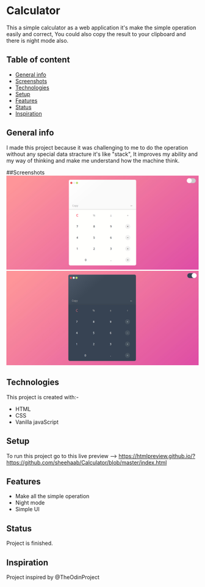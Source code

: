 # Calculator
This a simple calculator as a web application it's make the simple operation easily and correct, You could also copy the result to your clipboard and there is night mode also.

## Table of content

* [General info](#general-info)
* [Screenshots](#screenshots)
* [Technologies](#technologies)
* [Setup](#setup)
* [Features](#features)
* [Status](#status)
* [Inspiration](#inspiration)

## General info
I made this project because it was challenging to me to do the operation without any special data stracture it's like "stack", It improves my ability and my way of thinking and make me understand how the machine think.

##Screenshots 
![Normal calculator](calculator.jpg)
![Night-Mode calculator](night-mode-calculator.jpg)

## Technologies
This project is created with:-

* HTML
* CSS
* Vanilla javaScript

## Setup
To run this project go to this live preview --> https://htmlpreview.github.io/?https://github.com/sheehaab/Calculator/blob/master/index.html

## Features

* Make all the simple operation
* Night mode
* Simple UI

## Status
Project is finished.

## Inspiration
Project inspired by @TheOdinProject

